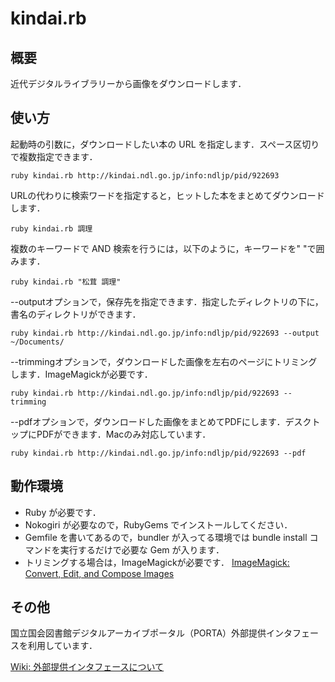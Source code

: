 kindai.rb
=========

概要
------

近代デジタルライブラリーから画像をダウンロードします．

使い方
------

起動時の引数に，ダウンロードしたい本の URL を指定します．スペース区切りで複数指定できます．

    ruby kindai.rb http://kindai.ndl.go.jp/info:ndljp/pid/922693

URLの代わりに検索ワードを指定すると，ヒットした本をまとめてダウンロードします．

    ruby kindai.rb 調理

複数のキーワードで AND 検索を行うには，以下のように，キーワードを" "で囲みます．

    ruby kindai.rb "松茸 調理"

 --outputオプションで，保存先を指定できます．指定したディレクトリの下に，書名のディレクトリができます．

    ruby kindai.rb http://kindai.ndl.go.jp/info:ndljp/pid/922693 --output ~/Documents/

 --trimmingオプションで，ダウンロードした画像を左右のページにトリミングします．ImageMagickが必要です．

    ruby kindai.rb http://kindai.ndl.go.jp/info:ndljp/pid/922693 --trimming

 --pdfオプションで，ダウンロードした画像をまとめてPDFにします．デスクトップにPDFができます．Macのみ対応しています．

    ruby kindai.rb http://kindai.ndl.go.jp/info:ndljp/pid/922693 --pdf

動作環境
--------

* Ruby が必要です．
* Nokogiri が必要なので，RubyGems でインストールしてください．
* Gemfile を書いてあるので，bundler が入ってる環境では bundle install コマンドを実行するだけで必要な Gem が入ります．
* トリミングする場合は，ImageMagickが必要です．
[ImageMagick: Convert, Edit, and Compose Images](http://www.imagemagick.org/script/index.php)

その他
------
国立国会図書館デジタルアーカイブポータル（PORTA）外部提供インタフェースを利用しています．

[Wiki: 外部提供インタフェースについて](http://porta.ndl.go.jp/wiki/Wiki.jsp?page=%E5%A4%96%E9%83%A8%E6%8F%90%E4%BE%9B%E3%82%A4%E3%83%B3%E3%82%BF%E3%83%95%E3%82%A7%E3%83%BC%E3%82%B9%E3%81%AB%E3%81%A4%E3%81%84%E3%81%A6)
